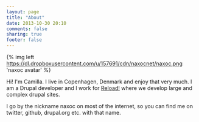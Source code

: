 ```yaml
---
layout: page
title: "About"
date: 2013-10-30 20:10
comments: false
sharing: true
footer: false
---
```


{% img left https://dl.dropboxusercontent.com/u/157691/cdn/naxocnet/naxoc.png 'naxoc avatar' %}

Hi! I'm Camilla. I live in Copenhagen, Denmark and enjoy that very much. I am a Drupal developer and I work for [Reload!](http://reload.dk) where we develop large and complex drupal sites.

I go by the nickname naxoc on most of the internet, so you can find me on twitter, github, drupal.org etc. with that name.
